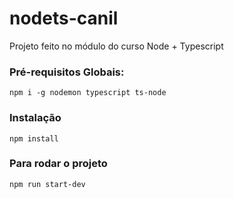 # nodets-canil
Projeto feito no módulo do curso Node + Typescript

### Pré-requisitos Globais:
`npm i -g nodemon typescript ts-node`

### Instalação
`npm install`

### Para rodar o projeto
`npm run start-dev`
